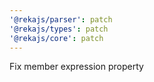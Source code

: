 ```yaml
---
'@rekajs/parser': patch
'@rekajs/types': patch
'@rekajs/core': patch
---
```


Fix member expression property
